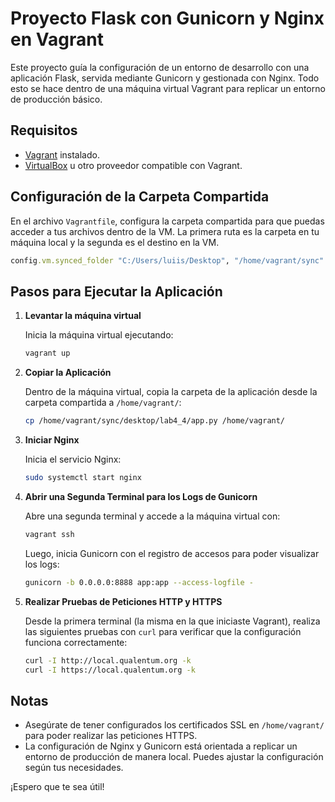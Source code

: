 # Proyecto Flask con Gunicorn y Nginx en Vagrant

Este proyecto guía la configuración de un entorno de desarrollo con una aplicación Flask, servida mediante Gunicorn y gestionada con Nginx. Todo esto se hace dentro de una máquina virtual Vagrant para replicar un entorno de producción básico.

## Requisitos

- [Vagrant](https://www.vagrantup.com/) instalado.
- [VirtualBox](https://www.virtualbox.org/) u otro proveedor compatible con Vagrant.

## Configuración de la Carpeta Compartida

En el archivo `Vagrantfile`, configura la carpeta compartida para que puedas acceder a tus archivos dentro de la VM. La primera ruta es la carpeta en tu máquina local y la segunda es el destino en la VM.

```ruby
config.vm.synced_folder "C:/Users/luiis/Desktop", "/home/vagrant/sync"
```

## Pasos para Ejecutar la Aplicación

1. **Levantar la máquina virtual**
   
   Inicia la máquina virtual ejecutando:
   ```sh
   vagrant up
   ```

2. **Copiar la Aplicación**
   
   Dentro de la máquina virtual, copia la carpeta de la aplicación desde la carpeta compartida a `/home/vagrant/`:
   ```sh
   cp /home/vagrant/sync/desktop/lab4_4/app.py /home/vagrant/
   ```

3. **Iniciar Nginx**
   
   Inicia el servicio Nginx:
   ```sh
   sudo systemctl start nginx
   ```

4. **Abrir una Segunda Terminal para los Logs de Gunicorn**
   
   Abre una segunda terminal y accede a la máquina virtual con:
   ```sh
   vagrant ssh
   ```
   Luego, inicia Gunicorn con el registro de accesos para poder visualizar los logs:
   ```sh
   gunicorn -b 0.0.0.0:8888 app:app --access-logfile -
   ```

5. **Realizar Pruebas de Peticiones HTTP y HTTPS**
   
   Desde la primera terminal (la misma en la que iniciaste Vagrant), realiza las siguientes pruebas con `curl` para verificar que la configuración funciona correctamente:
   
   ```sh
   curl -I http://local.qualentum.org -k
   curl -I https://local.qualentum.org -k
   ```

## Notas

- Asegúrate de tener configurados los certificados SSL en `/home/vagrant/` para poder realizar las peticiones HTTPS.
- La configuración de Nginx y Gunicorn está orientada a replicar un entorno de producción de manera local. Puedes ajustar la configuración según tus necesidades.

¡Espero que te sea útil!
